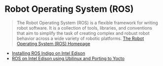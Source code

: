 Robot Operating System (ROS)
==

> The Robot Operating System (ROS) is a flexible framework for writing robot software. It is a collection of tools, libraries, and conventions that aim to simplify the task of creating complex and robust robot behavior across a wide variety of robotic platforms. [The Robot Operating System (ROS) Homepage](http://www.ros.org/)

- [Installing ROS Indigo on Intel Edison](http://wiki.ros.org/wiki/edison)
- [ROS on Intel Edison using Ubilinux and Porting to Yocto](http://martinkronberg.com/new-blog/2015/3/18/ros-on-intel-edison-using-ubilinux-and-porting-to-yocto)
